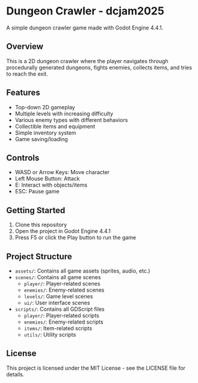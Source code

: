 # Dungeon Crawler - dcjam2025

A simple dungeon crawler game made with Godot Engine 4.4.1.

## Overview

This is a 2D dungeon crawler where the player navigates through procedurally generated dungeons, fights enemies, collects items, and tries to reach the exit.

## Features

- Top-down 2D gameplay
- Multiple levels with increasing difficulty
- Various enemy types with different behaviors
- Collectible items and equipment
- Simple inventory system
- Game saving/loading

## Controls

- WASD or Arrow Keys: Move character
- Left Mouse Button: Attack
- E: Interact with objects/items
- ESC: Pause game

## Getting Started

1. Clone this repository
2. Open the project in Godot Engine 4.4.1
3. Press F5 or click the Play button to run the game

## Project Structure

- `assets/`: Contains all game assets (sprites, audio, etc.)
- `scenes/`: Contains all game scenes
  - `player/`: Player-related scenes
  - `enemies/`: Enemy-related scenes
  - `levels/`: Game level scenes
  - `ui/`: User interface scenes
- `scripts/`: Contains all GDScript files
  - `player/`: Player-related scripts
  - `enemies/`: Enemy-related scripts
  - `items/`: Item-related scripts
  - `utils/`: Utility scripts

## License

This project is licensed under the MIT License - see the LICENSE file for details.
